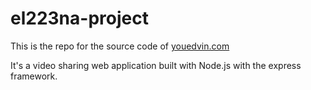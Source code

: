 # el223na-project

This is the repo for the source code of [youedvin.com](https://youedvin.com)

It's a video sharing web application built with Node.js with the express framework. 
